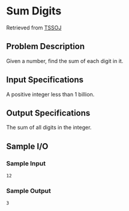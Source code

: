 # Sum Digits
Retrieved from [TSSOJ](https://tssoj.ca/)

## Problem Description
Given a number, find the sum of each digit in it.

## Input Specifications
A positive integer less than 1 billion.

## Output Specifications
The sum of all digits in the integer.

## Sample I/O

### Sample Input
`12`

### Sample Output
`3`
